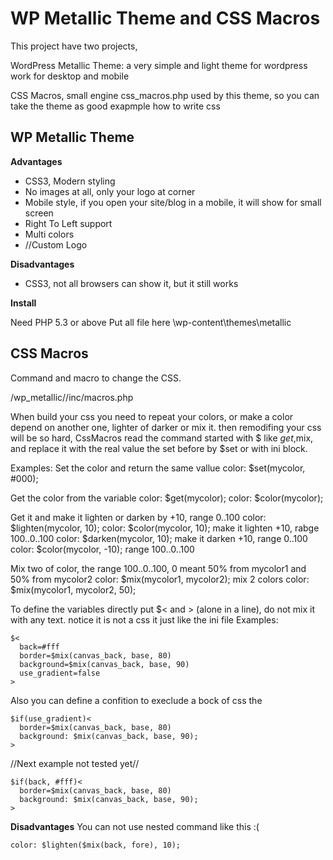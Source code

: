 WP Metallic Theme and CSS Macros
===========

This project have two projects,

WordPress Metallic Theme: a very simple and light theme for wordpress work for desktop and mobile

CSS Macros, small engine css_macros.php used by this theme, so you can take the theme as good exapmple how to write css

WP Metallic Theme
-----------------

**Advantages**

* CSS3, Modern styling
* No images at all, only your logo at corner
* Mobile style, if you open your site/blog in a mobile, it will show for small screen
* Right To Left support
* Multi colors
* //Custom Logo

**Disadvantages**

* CSS3, not all browsers can show it, but it still works

**Install**

Need PHP 5.3 or above
Put all file here \wp-content\themes\metallic

CSS Macros
----------

Command and macro to change the CSS.

  /wp_metallic//inc/macros.php

When build your css you need to repeat your colors, or make a color depend on another one, lighter of darker or mix it.
then remodifing your css will be so hard, CssMacros read the command started with $ like $get,$mix, and replace it with the real value the set before by $set or with ini block.

Examples:
Set the color and return the same vallue
    color: $set(mycolor, #000);
    
Get the color from the variable
    color: $get(mycolor); 
    color: $color(mycolor); 

Get it and make it lighten or darken by +10, range 0..100
    color: $lighten(mycolor, 10); 
    color: $color(mycolor, 10); make it lighten +10, rabge 100..0..100
    color: $darken(mycolor, 10); make it darken +10, range 0..100
    color: $color(mycolor, -10); range 100..0..100

Mix two of color, the range 100..0..100, 0 meant 50% from mycolor1 and 50% from mycolor2
    color: $mix(mycolor1, mycolor2); mix 2 colors
    color: $mix(mycolor1, mycolor2, 50);

To define the variables directly put $< and > (alone in a line), do not mix it with any text.
notice it is not a css it just like the ini file
Examples:

    $<
      back=#fff
      border=$mix(canvas_back, base, 80)
      background=$mix(canvas_back, base, 90)
      use_gradient=false
    >

Also you can define a confition to execlude a bock of css the

    $if(use_gradient)<
      border=$mix(canvas_back, base, 80)
      background: $mix(canvas_back, base, 90);
    >

//Next example not tested yet//

    $if(back, #fff)<
      border=$mix(canvas_back, base, 80)
      background: $mix(canvas_back, base, 90);
    >

**Disadvantages**
You can not use nested command like this :(

    color: $lighten($mix(back, fore), 10);
